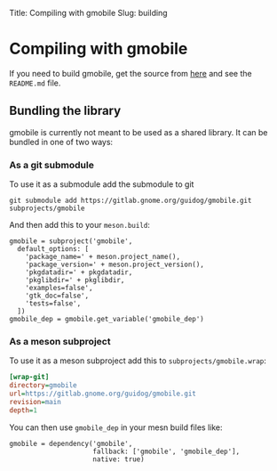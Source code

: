 Title: Compiling with gmobile
Slug: building

# Compiling with gmobile

If you need to build gmobile, get the source from
[here](https://gitlab.gnome.org/guidog/gmobile/) and see the `README.md` file.

## Bundling the library

gmobile is currently not meant to be used as a shared library. It can be bundled
in one of two ways:

### As a git submodule

To use it as a submodule add the submodule to git

```
git submodule add https://gitlab.gnome.org/guidog/gmobile.git subprojects/gmobile
```

And then add this to your `meson.build`:

```meson
gmobile = subproject('gmobile',
  default_options: [
    'package_name=' + meson.project_name(),
    'package_version=' + meson.project_version(),
    'pkgdatadir=' + pkgdatadir,
    'pkglibdir=' + pkglibdir,
    'examples=false',
    'gtk_doc=false',
    'tests=false',
  ])
gmobile_dep = gmobile.get_variable('gmobile_dep')
```

### As a meson subproject

To use it as a meson subproject add this to `subprojects/gmobile.wrap`:

```ini
[wrap-git]
directory=gmobile
url=https://gitlab.gnome.org/guidog/gmobile.git
revision=main
depth=1
```

You can then use `gmobile_dep` in your mesn build files like:

```meson
gmobile = dependency('gmobile',
                     fallback: ['gmobile', 'gmobile_dep'],
			         native: true)
```
